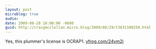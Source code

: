 ```yaml
---
layout: post
microblog: true
audio: 
date: 2009-08-28 18:00:00 -0600
guid: http://craigmcclellan.micro.blog/2009/08/29/t3631109258.html
---
```

Yes, this plummer's license is OCRAP1.  [yfrog.com/24vm2j](http://yfrog.com/24vm2j)

